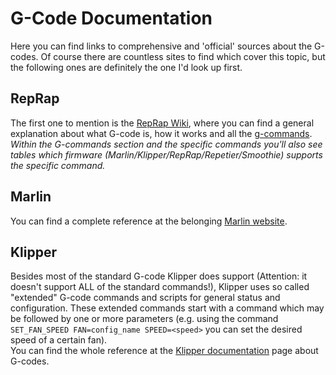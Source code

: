 <link rel=”manifest” href=”docs/manifest.webmanifest”>

# G-Code Documentation

Here you can find links to comprehensive and 'official' sources about the G-codes. Of course there are countless sites to find which cover this topic, but the following ones are definitely the one I'd look up first.    
   
## RepRap
The first one to mention is the [RepRap Wiki](https://reprap.org/wiki/G-code), where you can find a general explanation about what G-code is, how it works and all the [g-commands](https://reprap.org/wiki/G-code#G-commands).  
*Within the G-commands section and the specific commands you'll also see tables which firmware (Marlin/Klipper/RepRap/Repetier/Smoothie) supports the specific command.* 
   
## Marlin 
You can find a complete reference at the belonging [Marlin website](https://marlinfw.org/meta/gcode/).  
  
## Klipper 
Besides most of the standard G-code Klipper does support (Attention: it doesn't support ALL of the standard commands!), Klipper uses so called "extended" G-code commands and scripts for general status and configuration. These extended commands start with a command which may be followed by one or more parameters (e.g. using the command `SET_FAN_SPEED FAN=config_name SPEED=<speed>` you can set the desired speed of a certain fan).  
You can find the whole reference at the [Klipper documentation](https://www.klipper3d.org/G-Codes.html) page about G-codes.  

